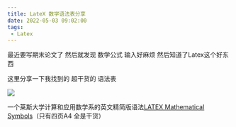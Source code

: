 ```yaml
---
title: LateX 数学语法表分享
date: 2022-05-03 09:02:00
tags: 
 - Latex
---
```


最近要写期末论文了 然后就发现 数学公式 输入好麻烦 然后知道了Latex这个好东西 

这里分享一下我找到的 超干货的 语法表

<!-- more -->

![](https://raw.githubusercontents.com/LJYXG/image-host/main/img/LaTeX_logo.svg.png)

一个莱斯大学计算和应用数学系的英文精简版语法[LATEX Mathematical Symbols](https://www.caam.rice.edu/~heinken/latex/symbols.pdf)（只有四页A4 全是干货）